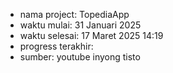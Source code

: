 - nama project: TopediaApp
- waktu mulai: 31 Januari 2025
- waktu selesai: 17 Maret 2025 14:19
- progress terakhir:
- sumber: youtube inyong tisto
